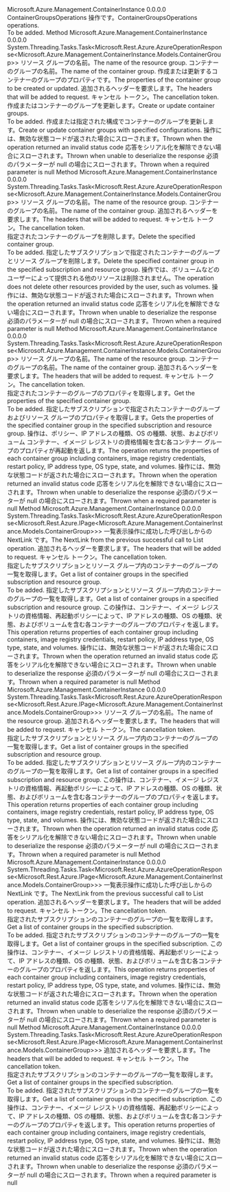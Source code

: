 <Type Name="IContainerGroupsOperations" FullName="Microsoft.Azure.Management.ContainerInstance.IContainerGroupsOperations">
  <TypeSignature Language="C#" Value="public interface IContainerGroupsOperations" />
  <TypeSignature Language="ILAsm" Value=".class public interface auto ansi abstract IContainerGroupsOperations" />
  <TypeSignature Language="DocId" Value="T:Microsoft.Azure.Management.ContainerInstance.IContainerGroupsOperations" />
  <TypeSignature Language="VB.NET" Value="Public Interface IContainerGroupsOperations" />
  <TypeSignature Language="F#" Value="type IContainerGroupsOperations = interface" />
  <AssemblyInfo>
    <AssemblyName>Microsoft.Azure.Management.ContainerInstance</AssemblyName>
    <AssemblyVersion>0.0.0.0</AssemblyVersion>
  </AssemblyInfo>
  <Interfaces />
  <Docs>
    <summary>
            <span data-ttu-id="f596e-101">ContainerGroupsOperations 操作です。</span><span class="sxs-lookup"><span data-stu-id="f596e-101">ContainerGroupsOperations operations.</span></span>
            </summary>
    <remarks>To be added.</remarks>
  </Docs>
  <Members>
    <Member MemberName="CreateOrUpdateWithHttpMessagesAsync">
      <MemberSignature Language="C#" Value="public System.Threading.Tasks.Task&lt;Microsoft.Rest.Azure.AzureOperationResponse&lt;Microsoft.Azure.Management.ContainerInstance.Models.ContainerGroup&gt;&gt; CreateOrUpdateWithHttpMessagesAsync (string resourceGroupName, string containerGroupName, Microsoft.Azure.Management.ContainerInstance.Models.ContainerGroup containerGroup, System.Collections.Generic.Dictionary&lt;string,System.Collections.Generic.List&lt;string&gt;&gt; customHeaders = null, System.Threading.CancellationToken cancellationToken = null);" />
      <MemberSignature Language="ILAsm" Value=".method public hidebysig newslot virtual instance class System.Threading.Tasks.Task`1&lt;class Microsoft.Rest.Azure.AzureOperationResponse`1&lt;class Microsoft.Azure.Management.ContainerInstance.Models.ContainerGroup&gt;&gt; CreateOrUpdateWithHttpMessagesAsync(string resourceGroupName, string containerGroupName, class Microsoft.Azure.Management.ContainerInstance.Models.ContainerGroup containerGroup, class System.Collections.Generic.Dictionary`2&lt;string, class System.Collections.Generic.List`1&lt;string&gt;&gt; customHeaders, valuetype System.Threading.CancellationToken cancellationToken) cil managed" />
      <MemberSignature Language="DocId" Value="M:Microsoft.Azure.Management.ContainerInstance.IContainerGroupsOperations.CreateOrUpdateWithHttpMessagesAsync(System.String,System.String,Microsoft.Azure.Management.ContainerInstance.Models.ContainerGroup,System.Collections.Generic.Dictionary{System.String,System.Collections.Generic.List{System.String}},System.Threading.CancellationToken)" />
      <MemberSignature Language="F#" Value="abstract member CreateOrUpdateWithHttpMessagesAsync : string * string * Microsoft.Azure.Management.ContainerInstance.Models.ContainerGroup * System.Collections.Generic.Dictionary&lt;string, System.Collections.Generic.List&lt;string&gt;&gt; * System.Threading.CancellationToken -&gt; System.Threading.Tasks.Task&lt;Microsoft.Rest.Azure.AzureOperationResponse&lt;Microsoft.Azure.Management.ContainerInstance.Models.ContainerGroup&gt;&gt;" Usage="iContainerGroupsOperations.CreateOrUpdateWithHttpMessagesAsync (resourceGroupName, containerGroupName, containerGroup, customHeaders, cancellationToken)" />
      <MemberType>Method</MemberType>
      <AssemblyInfo>
        <AssemblyName>Microsoft.Azure.Management.ContainerInstance</AssemblyName>
        <AssemblyVersion>0.0.0.0</AssemblyVersion>
      </AssemblyInfo>
      <ReturnValue>
        <ReturnType>System.Threading.Tasks.Task&lt;Microsoft.Rest.Azure.AzureOperationResponse&lt;Microsoft.Azure.Management.ContainerInstance.Models.ContainerGroup&gt;&gt;</ReturnType>
      </ReturnValue>
      <Parameters>
        <Parameter Name="resourceGroupName" Type="System.String" />
        <Parameter Name="containerGroupName" Type="System.String" />
        <Parameter Name="containerGroup" Type="Microsoft.Azure.Management.ContainerInstance.Models.ContainerGroup" />
        <Parameter Name="customHeaders" Type="System.Collections.Generic.Dictionary&lt;System.String,System.Collections.Generic.List&lt;System.String&gt;&gt;" />
        <Parameter Name="cancellationToken" Type="System.Threading.CancellationToken" />
      </Parameters>
      <Docs>
        <param name="resourceGroupName">
            <span data-ttu-id="f596e-102">リソース グループの名前。</span><span class="sxs-lookup"><span data-stu-id="f596e-102">The name of the resource group.</span></span>
            </param>
        <param name="containerGroupName">
            <span data-ttu-id="f596e-103">コンテナーのグループの名前。</span><span class="sxs-lookup"><span data-stu-id="f596e-103">The name of the container group.</span></span>
            </param>
        <param name="containerGroup">
            <span data-ttu-id="f596e-104">作成または更新するコンテナーのグループのプロパティです。</span><span class="sxs-lookup"><span data-stu-id="f596e-104">The properties of the container group to be created or updated.</span></span>
            </param>
        <param name="customHeaders">
            <span data-ttu-id="f596e-105">追加されるヘッダーを要求します。</span><span class="sxs-lookup"><span data-stu-id="f596e-105">The headers that will be added to request.</span></span>
            </param>
        <param name="cancellationToken">
            <span data-ttu-id="f596e-106">キャンセル トークン。</span><span class="sxs-lookup"><span data-stu-id="f596e-106">The cancellation token.</span></span>
            </param>
        <summary>
            <span data-ttu-id="f596e-107">作成またはコンテナーのグループを更新します。</span><span class="sxs-lookup"><span data-stu-id="f596e-107">Create or update container groups.</span></span>
            </summary>
        <returns>To be added.</returns>
        <remarks>
            <span data-ttu-id="f596e-108">作成または指定された構成でコンテナーのグループを更新します。</span><span class="sxs-lookup"><span data-stu-id="f596e-108">Create or update container groups with specified configurations.</span></span>
            </remarks>
        <exception cref="T:Microsoft.Rest.Azure.CloudException">
            <span data-ttu-id="f596e-109">操作には、無効な状態コードが返された場合にスローされます。</span><span class="sxs-lookup"><span data-stu-id="f596e-109">Thrown when the operation returned an invalid status code</span></span>
            </exception>
        <exception cref="T:Microsoft.Rest.SerializationException">
            <span data-ttu-id="f596e-110">応答をシリアル化を解除できない場合にスローされます。</span><span class="sxs-lookup"><span data-stu-id="f596e-110">Thrown when unable to deserialize the response</span></span>
            </exception>
        <exception cref="T:Microsoft.Rest.ValidationException">
            <span data-ttu-id="f596e-111">必須のパラメーターが null の場合にスローされます。</span><span class="sxs-lookup"><span data-stu-id="f596e-111">Thrown when a required parameter is null</span></span>
            </exception>
      </Docs>
    </Member>
    <Member MemberName="DeleteWithHttpMessagesAsync">
      <MemberSignature Language="C#" Value="public System.Threading.Tasks.Task&lt;Microsoft.Rest.Azure.AzureOperationResponse&lt;Microsoft.Azure.Management.ContainerInstance.Models.ContainerGroup&gt;&gt; DeleteWithHttpMessagesAsync (string resourceGroupName, string containerGroupName, System.Collections.Generic.Dictionary&lt;string,System.Collections.Generic.List&lt;string&gt;&gt; customHeaders = null, System.Threading.CancellationToken cancellationToken = null);" />
      <MemberSignature Language="ILAsm" Value=".method public hidebysig newslot virtual instance class System.Threading.Tasks.Task`1&lt;class Microsoft.Rest.Azure.AzureOperationResponse`1&lt;class Microsoft.Azure.Management.ContainerInstance.Models.ContainerGroup&gt;&gt; DeleteWithHttpMessagesAsync(string resourceGroupName, string containerGroupName, class System.Collections.Generic.Dictionary`2&lt;string, class System.Collections.Generic.List`1&lt;string&gt;&gt; customHeaders, valuetype System.Threading.CancellationToken cancellationToken) cil managed" />
      <MemberSignature Language="DocId" Value="M:Microsoft.Azure.Management.ContainerInstance.IContainerGroupsOperations.DeleteWithHttpMessagesAsync(System.String,System.String,System.Collections.Generic.Dictionary{System.String,System.Collections.Generic.List{System.String}},System.Threading.CancellationToken)" />
      <MemberSignature Language="F#" Value="abstract member DeleteWithHttpMessagesAsync : string * string * System.Collections.Generic.Dictionary&lt;string, System.Collections.Generic.List&lt;string&gt;&gt; * System.Threading.CancellationToken -&gt; System.Threading.Tasks.Task&lt;Microsoft.Rest.Azure.AzureOperationResponse&lt;Microsoft.Azure.Management.ContainerInstance.Models.ContainerGroup&gt;&gt;" Usage="iContainerGroupsOperations.DeleteWithHttpMessagesAsync (resourceGroupName, containerGroupName, customHeaders, cancellationToken)" />
      <MemberType>Method</MemberType>
      <AssemblyInfo>
        <AssemblyName>Microsoft.Azure.Management.ContainerInstance</AssemblyName>
        <AssemblyVersion>0.0.0.0</AssemblyVersion>
      </AssemblyInfo>
      <ReturnValue>
        <ReturnType>System.Threading.Tasks.Task&lt;Microsoft.Rest.Azure.AzureOperationResponse&lt;Microsoft.Azure.Management.ContainerInstance.Models.ContainerGroup&gt;&gt;</ReturnType>
      </ReturnValue>
      <Parameters>
        <Parameter Name="resourceGroupName" Type="System.String" />
        <Parameter Name="containerGroupName" Type="System.String" />
        <Parameter Name="customHeaders" Type="System.Collections.Generic.Dictionary&lt;System.String,System.Collections.Generic.List&lt;System.String&gt;&gt;" />
        <Parameter Name="cancellationToken" Type="System.Threading.CancellationToken" />
      </Parameters>
      <Docs>
        <param name="resourceGroupName">
            <span data-ttu-id="f596e-112">リソース グループの名前。</span><span class="sxs-lookup"><span data-stu-id="f596e-112">The name of the resource group.</span></span>
            </param>
        <param name="containerGroupName">
            <span data-ttu-id="f596e-113">コンテナーのグループの名前。</span><span class="sxs-lookup"><span data-stu-id="f596e-113">The name of the container group.</span></span>
            </param>
        <param name="customHeaders">
            <span data-ttu-id="f596e-114">追加されるヘッダーを要求します。</span><span class="sxs-lookup"><span data-stu-id="f596e-114">The headers that will be added to request.</span></span>
            </param>
        <param name="cancellationToken">
            <span data-ttu-id="f596e-115">キャンセル トークン。</span><span class="sxs-lookup"><span data-stu-id="f596e-115">The cancellation token.</span></span>
            </param>
        <summary>
            <span data-ttu-id="f596e-116">指定されたコンテナーのグループを削除します。</span><span class="sxs-lookup"><span data-stu-id="f596e-116">Delete the specified container group.</span></span>
            </summary>
        <returns>To be added.</returns>
        <remarks>
            <span data-ttu-id="f596e-117">指定したサブスクリプションで指定されたコンテナーのグループとリソース グループを削除します。</span><span class="sxs-lookup"><span data-stu-id="f596e-117">Delete the specified container group in the specified subscription and resource group.</span></span> <span data-ttu-id="f596e-118">操作では、ボリュームなどのユーザーによって提供される他のリソースは削除されません。</span><span class="sxs-lookup"><span data-stu-id="f596e-118">The operation does not delete other resources provided by the user, such as volumes.</span></span>
            </remarks>
        <exception cref="T:Microsoft.Rest.Azure.CloudException">
            <span data-ttu-id="f596e-119">操作には、無効な状態コードが返された場合にスローされます。</span><span class="sxs-lookup"><span data-stu-id="f596e-119">Thrown when the operation returned an invalid status code</span></span>
            </exception>
        <exception cref="T:Microsoft.Rest.SerializationException">
            <span data-ttu-id="f596e-120">応答をシリアル化を解除できない場合にスローされます。</span><span class="sxs-lookup"><span data-stu-id="f596e-120">Thrown when unable to deserialize the response</span></span>
            </exception>
        <exception cref="T:Microsoft.Rest.ValidationException">
            <span data-ttu-id="f596e-121">必須のパラメーターが null の場合にスローされます。</span><span class="sxs-lookup"><span data-stu-id="f596e-121">Thrown when a required parameter is null</span></span>
            </exception>
      </Docs>
    </Member>
    <Member MemberName="GetWithHttpMessagesAsync">
      <MemberSignature Language="C#" Value="public System.Threading.Tasks.Task&lt;Microsoft.Rest.Azure.AzureOperationResponse&lt;Microsoft.Azure.Management.ContainerInstance.Models.ContainerGroup&gt;&gt; GetWithHttpMessagesAsync (string resourceGroupName, string containerGroupName, System.Collections.Generic.Dictionary&lt;string,System.Collections.Generic.List&lt;string&gt;&gt; customHeaders = null, System.Threading.CancellationToken cancellationToken = null);" />
      <MemberSignature Language="ILAsm" Value=".method public hidebysig newslot virtual instance class System.Threading.Tasks.Task`1&lt;class Microsoft.Rest.Azure.AzureOperationResponse`1&lt;class Microsoft.Azure.Management.ContainerInstance.Models.ContainerGroup&gt;&gt; GetWithHttpMessagesAsync(string resourceGroupName, string containerGroupName, class System.Collections.Generic.Dictionary`2&lt;string, class System.Collections.Generic.List`1&lt;string&gt;&gt; customHeaders, valuetype System.Threading.CancellationToken cancellationToken) cil managed" />
      <MemberSignature Language="DocId" Value="M:Microsoft.Azure.Management.ContainerInstance.IContainerGroupsOperations.GetWithHttpMessagesAsync(System.String,System.String,System.Collections.Generic.Dictionary{System.String,System.Collections.Generic.List{System.String}},System.Threading.CancellationToken)" />
      <MemberSignature Language="F#" Value="abstract member GetWithHttpMessagesAsync : string * string * System.Collections.Generic.Dictionary&lt;string, System.Collections.Generic.List&lt;string&gt;&gt; * System.Threading.CancellationToken -&gt; System.Threading.Tasks.Task&lt;Microsoft.Rest.Azure.AzureOperationResponse&lt;Microsoft.Azure.Management.ContainerInstance.Models.ContainerGroup&gt;&gt;" Usage="iContainerGroupsOperations.GetWithHttpMessagesAsync (resourceGroupName, containerGroupName, customHeaders, cancellationToken)" />
      <MemberType>Method</MemberType>
      <AssemblyInfo>
        <AssemblyName>Microsoft.Azure.Management.ContainerInstance</AssemblyName>
        <AssemblyVersion>0.0.0.0</AssemblyVersion>
      </AssemblyInfo>
      <ReturnValue>
        <ReturnType>System.Threading.Tasks.Task&lt;Microsoft.Rest.Azure.AzureOperationResponse&lt;Microsoft.Azure.Management.ContainerInstance.Models.ContainerGroup&gt;&gt;</ReturnType>
      </ReturnValue>
      <Parameters>
        <Parameter Name="resourceGroupName" Type="System.String" />
        <Parameter Name="containerGroupName" Type="System.String" />
        <Parameter Name="customHeaders" Type="System.Collections.Generic.Dictionary&lt;System.String,System.Collections.Generic.List&lt;System.String&gt;&gt;" />
        <Parameter Name="cancellationToken" Type="System.Threading.CancellationToken" />
      </Parameters>
      <Docs>
        <param name="resourceGroupName">
            <span data-ttu-id="f596e-122">リソース グループの名前。</span><span class="sxs-lookup"><span data-stu-id="f596e-122">The name of the resource group.</span></span>
            </param>
        <param name="containerGroupName">
            <span data-ttu-id="f596e-123">コンテナーのグループの名前。</span><span class="sxs-lookup"><span data-stu-id="f596e-123">The name of the container group.</span></span>
            </param>
        <param name="customHeaders">
            <span data-ttu-id="f596e-124">追加されるヘッダーを要求します。</span><span class="sxs-lookup"><span data-stu-id="f596e-124">The headers that will be added to request.</span></span>
            </param>
        <param name="cancellationToken">
            <span data-ttu-id="f596e-125">キャンセル トークン。</span><span class="sxs-lookup"><span data-stu-id="f596e-125">The cancellation token.</span></span>
            </param>
        <summary>
            <span data-ttu-id="f596e-126">指定されたコンテナーのグループのプロパティを取得します。</span><span class="sxs-lookup"><span data-stu-id="f596e-126">Get the properties of the specified container group.</span></span>
            </summary>
        <returns>To be added.</returns>
        <remarks>
            <span data-ttu-id="f596e-127">指定したサブスクリプションで指定されたコンテナーのグループおよびリソース グループのプロパティを取得します。</span><span class="sxs-lookup"><span data-stu-id="f596e-127">Gets the properties of the specified container group in the specified subscription and resource group.</span></span> <span data-ttu-id="f596e-128">操作は、ポリシー、IP アドレスの種類、OS の種類、状態、およびボリューム コンテナー、イメージ レジストリの資格情報を含む各コンテナー グループのプロパティが再起動を返します。</span><span class="sxs-lookup"><span data-stu-id="f596e-128">The operation returns the properties of each container group including containers, image registry credentials, restart policy, IP address type, OS type, state, and volumes.</span></span>
            </remarks>
        <exception cref="T:Microsoft.Rest.Azure.CloudException">
            <span data-ttu-id="f596e-129">操作には、無効な状態コードが返された場合にスローされます。</span><span class="sxs-lookup"><span data-stu-id="f596e-129">Thrown when the operation returned an invalid status code</span></span>
            </exception>
        <exception cref="T:Microsoft.Rest.SerializationException">
            <span data-ttu-id="f596e-130">応答をシリアル化を解除できない場合にスローされます。</span><span class="sxs-lookup"><span data-stu-id="f596e-130">Thrown when unable to deserialize the response</span></span>
            </exception>
        <exception cref="T:Microsoft.Rest.ValidationException">
            <span data-ttu-id="f596e-131">必須のパラメーターが null の場合にスローされます。</span><span class="sxs-lookup"><span data-stu-id="f596e-131">Thrown when a required parameter is null</span></span>
            </exception>
      </Docs>
    </Member>
    <Member MemberName="ListByResourceGroupNextWithHttpMessagesAsync">
      <MemberSignature Language="C#" Value="public System.Threading.Tasks.Task&lt;Microsoft.Rest.Azure.AzureOperationResponse&lt;Microsoft.Rest.Azure.IPage&lt;Microsoft.Azure.Management.ContainerInstance.Models.ContainerGroup&gt;&gt;&gt; ListByResourceGroupNextWithHttpMessagesAsync (string nextPageLink, System.Collections.Generic.Dictionary&lt;string,System.Collections.Generic.List&lt;string&gt;&gt; customHeaders = null, System.Threading.CancellationToken cancellationToken = null);" />
      <MemberSignature Language="ILAsm" Value=".method public hidebysig newslot virtual instance class System.Threading.Tasks.Task`1&lt;class Microsoft.Rest.Azure.AzureOperationResponse`1&lt;class Microsoft.Rest.Azure.IPage`1&lt;class Microsoft.Azure.Management.ContainerInstance.Models.ContainerGroup&gt;&gt;&gt; ListByResourceGroupNextWithHttpMessagesAsync(string nextPageLink, class System.Collections.Generic.Dictionary`2&lt;string, class System.Collections.Generic.List`1&lt;string&gt;&gt; customHeaders, valuetype System.Threading.CancellationToken cancellationToken) cil managed" />
      <MemberSignature Language="DocId" Value="M:Microsoft.Azure.Management.ContainerInstance.IContainerGroupsOperations.ListByResourceGroupNextWithHttpMessagesAsync(System.String,System.Collections.Generic.Dictionary{System.String,System.Collections.Generic.List{System.String}},System.Threading.CancellationToken)" />
      <MemberSignature Language="F#" Value="abstract member ListByResourceGroupNextWithHttpMessagesAsync : string * System.Collections.Generic.Dictionary&lt;string, System.Collections.Generic.List&lt;string&gt;&gt; * System.Threading.CancellationToken -&gt; System.Threading.Tasks.Task&lt;Microsoft.Rest.Azure.AzureOperationResponse&lt;Microsoft.Rest.Azure.IPage&lt;Microsoft.Azure.Management.ContainerInstance.Models.ContainerGroup&gt;&gt;&gt;" Usage="iContainerGroupsOperations.ListByResourceGroupNextWithHttpMessagesAsync (nextPageLink, customHeaders, cancellationToken)" />
      <MemberType>Method</MemberType>
      <AssemblyInfo>
        <AssemblyName>Microsoft.Azure.Management.ContainerInstance</AssemblyName>
        <AssemblyVersion>0.0.0.0</AssemblyVersion>
      </AssemblyInfo>
      <ReturnValue>
        <ReturnType>System.Threading.Tasks.Task&lt;Microsoft.Rest.Azure.AzureOperationResponse&lt;Microsoft.Rest.Azure.IPage&lt;Microsoft.Azure.Management.ContainerInstance.Models.ContainerGroup&gt;&gt;&gt;</ReturnType>
      </ReturnValue>
      <Parameters>
        <Parameter Name="nextPageLink" Type="System.String" />
        <Parameter Name="customHeaders" Type="System.Collections.Generic.Dictionary&lt;System.String,System.Collections.Generic.List&lt;System.String&gt;&gt;" />
        <Parameter Name="cancellationToken" Type="System.Threading.CancellationToken" />
      </Parameters>
      <Docs>
        <param name="nextPageLink">
            <span data-ttu-id="f596e-132">一覧表示操作に成功した呼び出しからの NextLink です。</span><span class="sxs-lookup"><span data-stu-id="f596e-132">The NextLink from the previous successful call to List operation.</span></span>
            </param>
        <param name="customHeaders">
            <span data-ttu-id="f596e-133">追加されるヘッダーを要求します。</span><span class="sxs-lookup"><span data-stu-id="f596e-133">The headers that will be added to request.</span></span>
            </param>
        <param name="cancellationToken">
            <span data-ttu-id="f596e-134">キャンセル トークン。</span><span class="sxs-lookup"><span data-stu-id="f596e-134">The cancellation token.</span></span>
            </param>
        <summary>
            <span data-ttu-id="f596e-135">指定したサブスクリプションとリソース グループ内のコンテナーのグループの一覧を取得します。</span><span class="sxs-lookup"><span data-stu-id="f596e-135">Get a list of container groups in the specified subscription and resource group.</span></span>
            </summary>
        <returns>To be added.</returns>
        <remarks>
            <span data-ttu-id="f596e-136">指定したサブスクリプションとリソース グループ内のコンテナーのグループの一覧を取得します。</span><span class="sxs-lookup"><span data-stu-id="f596e-136">Get a list of container groups in a specified subscription and resource group.</span></span> <span data-ttu-id="f596e-137">この操作は、コンテナー、イメージ レジストリの資格情報、再起動ポリシーによって、IP アドレスの種類、OS の種類、状態、およびボリュームを含む各コンテナーのグループのプロパティを返します。</span><span class="sxs-lookup"><span data-stu-id="f596e-137">This operation returns properties of each container group including containers, image registry credentials, restart policy, IP address type, OS type, state, and volumes.</span></span>
            </remarks>
        <exception cref="T:Microsoft.Rest.Azure.CloudException">
            <span data-ttu-id="f596e-138">操作には、無効な状態コードが返された場合にスローされます。</span><span class="sxs-lookup"><span data-stu-id="f596e-138">Thrown when the operation returned an invalid status code</span></span>
            </exception>
        <exception cref="T:Microsoft.Rest.SerializationException">
            <span data-ttu-id="f596e-139">応答をシリアル化を解除できない場合にスローされます。</span><span class="sxs-lookup"><span data-stu-id="f596e-139">Thrown when unable to deserialize the response</span></span>
            </exception>
        <exception cref="T:Microsoft.Rest.ValidationException">
            <span data-ttu-id="f596e-140">必須のパラメーターが null の場合にスローされます。</span><span class="sxs-lookup"><span data-stu-id="f596e-140">Thrown when a required parameter is null</span></span>
            </exception>
      </Docs>
    </Member>
    <Member MemberName="ListByResourceGroupWithHttpMessagesAsync">
      <MemberSignature Language="C#" Value="public System.Threading.Tasks.Task&lt;Microsoft.Rest.Azure.AzureOperationResponse&lt;Microsoft.Rest.Azure.IPage&lt;Microsoft.Azure.Management.ContainerInstance.Models.ContainerGroup&gt;&gt;&gt; ListByResourceGroupWithHttpMessagesAsync (string resourceGroupName, System.Collections.Generic.Dictionary&lt;string,System.Collections.Generic.List&lt;string&gt;&gt; customHeaders = null, System.Threading.CancellationToken cancellationToken = null);" />
      <MemberSignature Language="ILAsm" Value=".method public hidebysig newslot virtual instance class System.Threading.Tasks.Task`1&lt;class Microsoft.Rest.Azure.AzureOperationResponse`1&lt;class Microsoft.Rest.Azure.IPage`1&lt;class Microsoft.Azure.Management.ContainerInstance.Models.ContainerGroup&gt;&gt;&gt; ListByResourceGroupWithHttpMessagesAsync(string resourceGroupName, class System.Collections.Generic.Dictionary`2&lt;string, class System.Collections.Generic.List`1&lt;string&gt;&gt; customHeaders, valuetype System.Threading.CancellationToken cancellationToken) cil managed" />
      <MemberSignature Language="DocId" Value="M:Microsoft.Azure.Management.ContainerInstance.IContainerGroupsOperations.ListByResourceGroupWithHttpMessagesAsync(System.String,System.Collections.Generic.Dictionary{System.String,System.Collections.Generic.List{System.String}},System.Threading.CancellationToken)" />
      <MemberSignature Language="F#" Value="abstract member ListByResourceGroupWithHttpMessagesAsync : string * System.Collections.Generic.Dictionary&lt;string, System.Collections.Generic.List&lt;string&gt;&gt; * System.Threading.CancellationToken -&gt; System.Threading.Tasks.Task&lt;Microsoft.Rest.Azure.AzureOperationResponse&lt;Microsoft.Rest.Azure.IPage&lt;Microsoft.Azure.Management.ContainerInstance.Models.ContainerGroup&gt;&gt;&gt;" Usage="iContainerGroupsOperations.ListByResourceGroupWithHttpMessagesAsync (resourceGroupName, customHeaders, cancellationToken)" />
      <MemberType>Method</MemberType>
      <AssemblyInfo>
        <AssemblyName>Microsoft.Azure.Management.ContainerInstance</AssemblyName>
        <AssemblyVersion>0.0.0.0</AssemblyVersion>
      </AssemblyInfo>
      <ReturnValue>
        <ReturnType>System.Threading.Tasks.Task&lt;Microsoft.Rest.Azure.AzureOperationResponse&lt;Microsoft.Rest.Azure.IPage&lt;Microsoft.Azure.Management.ContainerInstance.Models.ContainerGroup&gt;&gt;&gt;</ReturnType>
      </ReturnValue>
      <Parameters>
        <Parameter Name="resourceGroupName" Type="System.String" />
        <Parameter Name="customHeaders" Type="System.Collections.Generic.Dictionary&lt;System.String,System.Collections.Generic.List&lt;System.String&gt;&gt;" />
        <Parameter Name="cancellationToken" Type="System.Threading.CancellationToken" />
      </Parameters>
      <Docs>
        <param name="resourceGroupName">
            <span data-ttu-id="f596e-141">リソース グループの名前。</span><span class="sxs-lookup"><span data-stu-id="f596e-141">The name of the resource group.</span></span>
            </param>
        <param name="customHeaders">
            <span data-ttu-id="f596e-142">追加されるヘッダーを要求します。</span><span class="sxs-lookup"><span data-stu-id="f596e-142">The headers that will be added to request.</span></span>
            </param>
        <param name="cancellationToken">
            <span data-ttu-id="f596e-143">キャンセル トークン。</span><span class="sxs-lookup"><span data-stu-id="f596e-143">The cancellation token.</span></span>
            </param>
        <summary>
            <span data-ttu-id="f596e-144">指定したサブスクリプションとリソース グループ内のコンテナーのグループの一覧を取得します。</span><span class="sxs-lookup"><span data-stu-id="f596e-144">Get a list of container groups in the specified subscription and resource group.</span></span>
            </summary>
        <returns>To be added.</returns>
        <remarks>
            <span data-ttu-id="f596e-145">指定したサブスクリプションとリソース グループ内のコンテナーのグループの一覧を取得します。</span><span class="sxs-lookup"><span data-stu-id="f596e-145">Get a list of container groups in a specified subscription and resource group.</span></span> <span data-ttu-id="f596e-146">この操作は、コンテナー、イメージ レジストリの資格情報、再起動ポリシーによって、IP アドレスの種類、OS の種類、状態、およびボリュームを含む各コンテナーのグループのプロパティを返します。</span><span class="sxs-lookup"><span data-stu-id="f596e-146">This operation returns properties of each container group including containers, image registry credentials, restart policy, IP address type, OS type, state, and volumes.</span></span>
            </remarks>
        <exception cref="T:Microsoft.Rest.Azure.CloudException">
            <span data-ttu-id="f596e-147">操作には、無効な状態コードが返された場合にスローされます。</span><span class="sxs-lookup"><span data-stu-id="f596e-147">Thrown when the operation returned an invalid status code</span></span>
            </exception>
        <exception cref="T:Microsoft.Rest.SerializationException">
            <span data-ttu-id="f596e-148">応答をシリアル化を解除できない場合にスローされます。</span><span class="sxs-lookup"><span data-stu-id="f596e-148">Thrown when unable to deserialize the response</span></span>
            </exception>
        <exception cref="T:Microsoft.Rest.ValidationException">
            <span data-ttu-id="f596e-149">必須のパラメーターが null の場合にスローされます。</span><span class="sxs-lookup"><span data-stu-id="f596e-149">Thrown when a required parameter is null</span></span>
            </exception>
      </Docs>
    </Member>
    <Member MemberName="ListNextWithHttpMessagesAsync">
      <MemberSignature Language="C#" Value="public System.Threading.Tasks.Task&lt;Microsoft.Rest.Azure.AzureOperationResponse&lt;Microsoft.Rest.Azure.IPage&lt;Microsoft.Azure.Management.ContainerInstance.Models.ContainerGroup&gt;&gt;&gt; ListNextWithHttpMessagesAsync (string nextPageLink, System.Collections.Generic.Dictionary&lt;string,System.Collections.Generic.List&lt;string&gt;&gt; customHeaders = null, System.Threading.CancellationToken cancellationToken = null);" />
      <MemberSignature Language="ILAsm" Value=".method public hidebysig newslot virtual instance class System.Threading.Tasks.Task`1&lt;class Microsoft.Rest.Azure.AzureOperationResponse`1&lt;class Microsoft.Rest.Azure.IPage`1&lt;class Microsoft.Azure.Management.ContainerInstance.Models.ContainerGroup&gt;&gt;&gt; ListNextWithHttpMessagesAsync(string nextPageLink, class System.Collections.Generic.Dictionary`2&lt;string, class System.Collections.Generic.List`1&lt;string&gt;&gt; customHeaders, valuetype System.Threading.CancellationToken cancellationToken) cil managed" />
      <MemberSignature Language="DocId" Value="M:Microsoft.Azure.Management.ContainerInstance.IContainerGroupsOperations.ListNextWithHttpMessagesAsync(System.String,System.Collections.Generic.Dictionary{System.String,System.Collections.Generic.List{System.String}},System.Threading.CancellationToken)" />
      <MemberSignature Language="F#" Value="abstract member ListNextWithHttpMessagesAsync : string * System.Collections.Generic.Dictionary&lt;string, System.Collections.Generic.List&lt;string&gt;&gt; * System.Threading.CancellationToken -&gt; System.Threading.Tasks.Task&lt;Microsoft.Rest.Azure.AzureOperationResponse&lt;Microsoft.Rest.Azure.IPage&lt;Microsoft.Azure.Management.ContainerInstance.Models.ContainerGroup&gt;&gt;&gt;" Usage="iContainerGroupsOperations.ListNextWithHttpMessagesAsync (nextPageLink, customHeaders, cancellationToken)" />
      <MemberType>Method</MemberType>
      <AssemblyInfo>
        <AssemblyName>Microsoft.Azure.Management.ContainerInstance</AssemblyName>
        <AssemblyVersion>0.0.0.0</AssemblyVersion>
      </AssemblyInfo>
      <ReturnValue>
        <ReturnType>System.Threading.Tasks.Task&lt;Microsoft.Rest.Azure.AzureOperationResponse&lt;Microsoft.Rest.Azure.IPage&lt;Microsoft.Azure.Management.ContainerInstance.Models.ContainerGroup&gt;&gt;&gt;</ReturnType>
      </ReturnValue>
      <Parameters>
        <Parameter Name="nextPageLink" Type="System.String" />
        <Parameter Name="customHeaders" Type="System.Collections.Generic.Dictionary&lt;System.String,System.Collections.Generic.List&lt;System.String&gt;&gt;" />
        <Parameter Name="cancellationToken" Type="System.Threading.CancellationToken" />
      </Parameters>
      <Docs>
        <param name="nextPageLink">
            <span data-ttu-id="f596e-150">一覧表示操作に成功した呼び出しからの NextLink です。</span><span class="sxs-lookup"><span data-stu-id="f596e-150">The NextLink from the previous successful call to List operation.</span></span>
            </param>
        <param name="customHeaders">
            <span data-ttu-id="f596e-151">追加されるヘッダーを要求します。</span><span class="sxs-lookup"><span data-stu-id="f596e-151">The headers that will be added to request.</span></span>
            </param>
        <param name="cancellationToken">
            <span data-ttu-id="f596e-152">キャンセル トークン。</span><span class="sxs-lookup"><span data-stu-id="f596e-152">The cancellation token.</span></span>
            </param>
        <summary>
            <span data-ttu-id="f596e-153">指定されたサブスクリプションのコンテナーのグループの一覧を取得します。</span><span class="sxs-lookup"><span data-stu-id="f596e-153">Get a list of container groups in the specified subscription.</span></span>
            </summary>
        <returns>To be added.</returns>
        <remarks>
            <span data-ttu-id="f596e-154">指定されたサブスクリプションのコンテナーのグループの一覧を取得します。</span><span class="sxs-lookup"><span data-stu-id="f596e-154">Get a list of container groups in the specified subscription.</span></span> <span data-ttu-id="f596e-155">この操作は、コンテナー、イメージ レジストリの資格情報、再起動ポリシーによって、IP アドレスの種類、OS の種類、状態、およびボリュームを含む各コンテナーのグループのプロパティを返します。</span><span class="sxs-lookup"><span data-stu-id="f596e-155">This operation returns properties of each container group including containers, image registry credentials, restart policy, IP address type, OS type, state, and volumes.</span></span>
            </remarks>
        <exception cref="T:Microsoft.Rest.Azure.CloudException">
            <span data-ttu-id="f596e-156">操作には、無効な状態コードが返された場合にスローされます。</span><span class="sxs-lookup"><span data-stu-id="f596e-156">Thrown when the operation returned an invalid status code</span></span>
            </exception>
        <exception cref="T:Microsoft.Rest.SerializationException">
            <span data-ttu-id="f596e-157">応答をシリアル化を解除できない場合にスローされます。</span><span class="sxs-lookup"><span data-stu-id="f596e-157">Thrown when unable to deserialize the response</span></span>
            </exception>
        <exception cref="T:Microsoft.Rest.ValidationException">
            <span data-ttu-id="f596e-158">必須のパラメーターが null の場合にスローされます。</span><span class="sxs-lookup"><span data-stu-id="f596e-158">Thrown when a required parameter is null</span></span>
            </exception>
      </Docs>
    </Member>
    <Member MemberName="ListWithHttpMessagesAsync">
      <MemberSignature Language="C#" Value="public System.Threading.Tasks.Task&lt;Microsoft.Rest.Azure.AzureOperationResponse&lt;Microsoft.Rest.Azure.IPage&lt;Microsoft.Azure.Management.ContainerInstance.Models.ContainerGroup&gt;&gt;&gt; ListWithHttpMessagesAsync (System.Collections.Generic.Dictionary&lt;string,System.Collections.Generic.List&lt;string&gt;&gt; customHeaders = null, System.Threading.CancellationToken cancellationToken = null);" />
      <MemberSignature Language="ILAsm" Value=".method public hidebysig newslot virtual instance class System.Threading.Tasks.Task`1&lt;class Microsoft.Rest.Azure.AzureOperationResponse`1&lt;class Microsoft.Rest.Azure.IPage`1&lt;class Microsoft.Azure.Management.ContainerInstance.Models.ContainerGroup&gt;&gt;&gt; ListWithHttpMessagesAsync(class System.Collections.Generic.Dictionary`2&lt;string, class System.Collections.Generic.List`1&lt;string&gt;&gt; customHeaders, valuetype System.Threading.CancellationToken cancellationToken) cil managed" />
      <MemberSignature Language="DocId" Value="M:Microsoft.Azure.Management.ContainerInstance.IContainerGroupsOperations.ListWithHttpMessagesAsync(System.Collections.Generic.Dictionary{System.String,System.Collections.Generic.List{System.String}},System.Threading.CancellationToken)" />
      <MemberSignature Language="F#" Value="abstract member ListWithHttpMessagesAsync : System.Collections.Generic.Dictionary&lt;string, System.Collections.Generic.List&lt;string&gt;&gt; * System.Threading.CancellationToken -&gt; System.Threading.Tasks.Task&lt;Microsoft.Rest.Azure.AzureOperationResponse&lt;Microsoft.Rest.Azure.IPage&lt;Microsoft.Azure.Management.ContainerInstance.Models.ContainerGroup&gt;&gt;&gt;" Usage="iContainerGroupsOperations.ListWithHttpMessagesAsync (customHeaders, cancellationToken)" />
      <MemberType>Method</MemberType>
      <AssemblyInfo>
        <AssemblyName>Microsoft.Azure.Management.ContainerInstance</AssemblyName>
        <AssemblyVersion>0.0.0.0</AssemblyVersion>
      </AssemblyInfo>
      <ReturnValue>
        <ReturnType>System.Threading.Tasks.Task&lt;Microsoft.Rest.Azure.AzureOperationResponse&lt;Microsoft.Rest.Azure.IPage&lt;Microsoft.Azure.Management.ContainerInstance.Models.ContainerGroup&gt;&gt;&gt;</ReturnType>
      </ReturnValue>
      <Parameters>
        <Parameter Name="customHeaders" Type="System.Collections.Generic.Dictionary&lt;System.String,System.Collections.Generic.List&lt;System.String&gt;&gt;" />
        <Parameter Name="cancellationToken" Type="System.Threading.CancellationToken" />
      </Parameters>
      <Docs>
        <param name="customHeaders">
            <span data-ttu-id="f596e-159">追加されるヘッダーを要求します。</span><span class="sxs-lookup"><span data-stu-id="f596e-159">The headers that will be added to request.</span></span>
            </param>
        <param name="cancellationToken">
            <span data-ttu-id="f596e-160">キャンセル トークン。</span><span class="sxs-lookup"><span data-stu-id="f596e-160">The cancellation token.</span></span>
            </param>
        <summary>
            <span data-ttu-id="f596e-161">指定されたサブスクリプションのコンテナーのグループの一覧を取得します。</span><span class="sxs-lookup"><span data-stu-id="f596e-161">Get a list of container groups in the specified subscription.</span></span>
            </summary>
        <returns>To be added.</returns>
        <remarks>
            <span data-ttu-id="f596e-162">指定されたサブスクリプションのコンテナーのグループの一覧を取得します。</span><span class="sxs-lookup"><span data-stu-id="f596e-162">Get a list of container groups in the specified subscription.</span></span> <span data-ttu-id="f596e-163">この操作は、コンテナー、イメージ レジストリの資格情報、再起動ポリシーによって、IP アドレスの種類、OS の種類、状態、およびボリュームを含む各コンテナーのグループのプロパティを返します。</span><span class="sxs-lookup"><span data-stu-id="f596e-163">This operation returns properties of each container group including containers, image registry credentials, restart policy, IP address type, OS type, state, and volumes.</span></span>
            </remarks>
        <exception cref="T:Microsoft.Rest.Azure.CloudException">
            <span data-ttu-id="f596e-164">操作には、無効な状態コードが返された場合にスローされます。</span><span class="sxs-lookup"><span data-stu-id="f596e-164">Thrown when the operation returned an invalid status code</span></span>
            </exception>
        <exception cref="T:Microsoft.Rest.SerializationException">
            <span data-ttu-id="f596e-165">応答をシリアル化を解除できない場合にスローされます。</span><span class="sxs-lookup"><span data-stu-id="f596e-165">Thrown when unable to deserialize the response</span></span>
            </exception>
        <exception cref="T:Microsoft.Rest.ValidationException">
            <span data-ttu-id="f596e-166">必須のパラメーターが null の場合にスローされます。</span><span class="sxs-lookup"><span data-stu-id="f596e-166">Thrown when a required parameter is null</span></span>
            </exception>
      </Docs>
    </Member>
  </Members>
</Type>